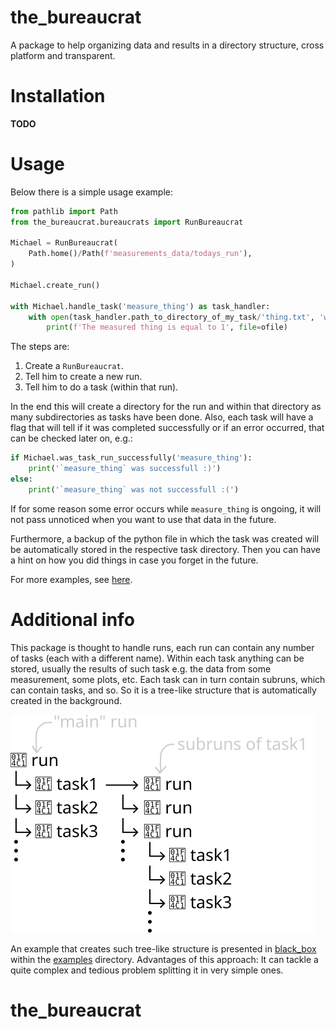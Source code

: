 # the_bureaucrat

A package to help organizing data and results in a directory structure, cross platform and transparent.

# Installation

**TODO**

# Usage

Below there is a simple usage example:

```python
from pathlib import Path
from the_bureaucrat.bureaucrats import RunBureaucrat

Michael = RunBureaucrat(
	Path.home()/Path(f'measurements_data/todays_run'),
)

Michael.create_run()

with Michael.handle_task('measure_thing') as task_handler:
	with open(task_handler.path_to_directory_of_my_task/'thing.txt', 'w') as ofile:
		print(f'The measured thing is equal to 1', file=ofile)
```

The steps are:

1. Create a `RunBureaucrat`.
2. Tell him to create a new run.
3. Tell him to do a task (within that run).

In the end this will create a directory for the run and within that directory as many subdirectories as tasks have been done. Also, each task will have a flag that will tell if it was completed successfully or if an error occurred, that can be checked later on, e.g.:

```python
if Michael.was_task_run_successfully('measure_thing'):
	print('`measure_thing` was successfull :)')
else:
	print('`measure_thing` was not successfull :(')
```

If for some reason some error occurs while `measure_thing` is ongoing, it will not pass unnoticed when you want to use that data in the future.

Furthermore, a backup of the python file in which the task was created will be automatically stored in the respective task directory. Then you can have a hint on how you did things in case you forget in the future.

For more examples, see [here](examples).

# Additional info

This package is thought to handle runs, each run can contain any number of tasks (each with a different name). Within each task anything can be stored, usually the results of such task e.g. the data from some measurement, some plots, etc. Each task can in turn contain subruns, which can contain tasks, and so. So it is a tree-like structure that is automatically created in the background.

![blah](doc/diagram.svg)

An example that creates such tree-like structure is presented in [black_box](examples/black_box) within the [examples](examples) directory. Advantages of this approach: It can tackle a quite complex and tedious problem splitting it in very simple ones.
# the_bureaucrat
